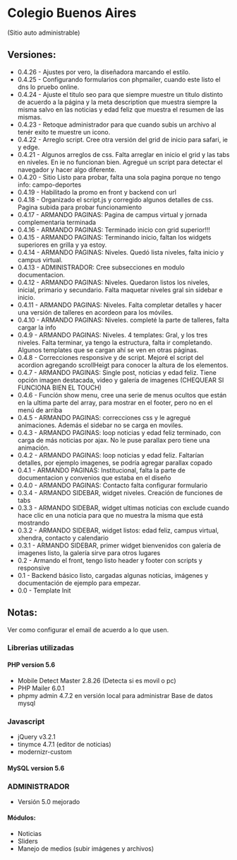 # Colegio Buenos Aires  
(Sitio auto administrable)

## Versiones:
* 0.4.26 - Ajustes por vero, la diseñadora marcando el estilo.
* 0.4.25 - Configurando formularios con phpmailer, cuando este listo el dns lo pruebo online.
* 0.4.24 - Ajuste el titulo seo para que siempre muestre un titulo distinto de acuerdo a la página y la meta description que muestra siempre la misma salvo en las noticias y edad feliz que muestra el resumen de las mismas.
* 0.4.23 - Retoque administrador para que cuando subis un archivo al tenér exito te muestre un icono.
* 0.4.22 - Arreglo script. Cree otra versión del grid de inicio para safari, ie y edge.
* 0.4.21 - Algunos arreglos de css. Falta arreglar en inicio el grid y las tabs en niveles. En ie no funcionan bien. Agregué un script para detectar el navegador y hacer algo diferente.
* 0.4.20 - Sitio Listo para probar, falta una sola pagina porque no tengo info: campo-deportes
* 0.4.19 - Habilitado la promo en front y backend con url
* 0.4.18 - Organizado el script.js y corregido algunos detalles de css. Pagina subida para probar funcionamiento
* 0.4.17 - ARMANDO PAGINAS: Pagina de campus virtual y jornada complementaria terminada
* 0.4.16 - ARMANDO PAGINAS: Terminado inicio con grid superior!!!
* 0.4.15 - ARMANDO PAGINAS: Terminando inicio, faltan los widgets superiores en grilla y ya estoy.
* 0.4.14 - ARMANDO PAGINAS: Niveles. Quedó lista niveles, falta inicio y campus virtual.
* 0.4.13 - ADMINISTRADOR: Cree subsecciones en modulo documentacion.
* 0.4.12 - ARMANDO PAGINAS: Niveles. Quedaron listos los niveles, inicial, primario y secundario. Falta maquetar niveles gral sin sidebar e inicio.
* 0.4.11 - ARMANDO PAGINAS: Niveles. Falta completar detalles y hacer una versión de talleres en acordeon para los móviles.
* 0.4.10 - ARMANDO PAGINAS: Niveles. completé la parte de talleres, falta cargar la info
* 0.4.9 - ARMANDO PAGINAS: Niveles. 4 templates: Gral, y los tres niveles. Falta terminar, ya tengo la estructura, falta ir completando. Algunos templates que se cargan ahí se ven en otras páginas.
* 0.4.8 - Correcciones responsive y de script. Mejoré el script del acordion agregando scrollHeigt para conocer la altura de los elementos.
* 0.4.7 - ARMANDO PAGINAS: Single post, noticias y edad feliz. Tiene opción imagen destacada, video y galería de imagenes (CHEQUEAR SI FUNCIONA BIEN EL TOUCH)
* 0.4.6 - Funcíón show menu, cree una serie de menus ocultos que están en la ultima parte del array, para mostrar en el footer, pero no en el menú de arriba
* 0.4.5 - ARMANDO PAGINAS: correcciones css y le agregué animaciones. Además el sidebar no se carga en moviles.
* 0.4.3 - ARMANDO PAGINAS: loop noticias y edad feliz terminado, con carga de más noticias por ajax. No le puse parallax pero tiene una animación.
* 0.4.2 - ARMANDO PAGINAS: loop noticias y edad feliz. Faltarían detalles, por ejemplo imagenes, se podría agregar parallax copado
* 0.4.1 - ARMANDO PAGINAS: Institucional, falta la parte de documentacion y convenios que estaba en el diseño
* 0.4.0 - ARMANDO PAGINAS: Contacto falta configurar formulario
* 0.3.4 - ARMANDO SIDEBAR, widget niveles. Creación de funciones de tabs
* 0.3.3 - ARMANDO SIDEBAR, widget ultimas noticias con exclude cuando hace clic en una noticia para que no muestra la misma que está mostrando
* 0.3.2 - ARMANDO SIDEBAR, widget listos: edad feliz, campus virtual, xhendra, contacto y calendario
* 0.3.1 - ARMANDO SIDEBAR, primer widget bienvenidos con galería de imagenes listo, la galería sirve para otros lugares
* 0.2 - Armando el front, tengo listo header y footer con scripts y responsive
* 0.1 - Backend básico listo, cargadas algunas noticias, imágenes y documentación de ejemplo para empezar.
* 0.0 - Template Init

## Notas:
Ver como configurar el email de acuerdo a lo que usen.

### Librerias utilizadas

#### PHP version 5.6
* Mobile Detect Master 2.8.26 (Detecta si es movil o pc)
* PHP Mailer 6.0.1
* phpmy admin 4.7.2 en versión local para administrar Base de datos mysql

### Javascript
* jQuery v3.2.1
* tinymce 4.7.1 (editor de noticias)
* modernizr-custom

#### MySQL version 5.6


### ADMINISTRADOR
* Versión 5.0 mejorado

#### Módulos:
* Noticias
* Sliders
* Manejo de medios (subir imágenes y archivos)
